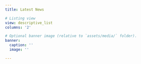 ```yaml
---
title: Latest News

# Listing view
view: descriptive_list
columns: '2'

# Optional banner image (relative to `assets/media/` folder).
banner:
  caption: ''
  image: ''

---
```

